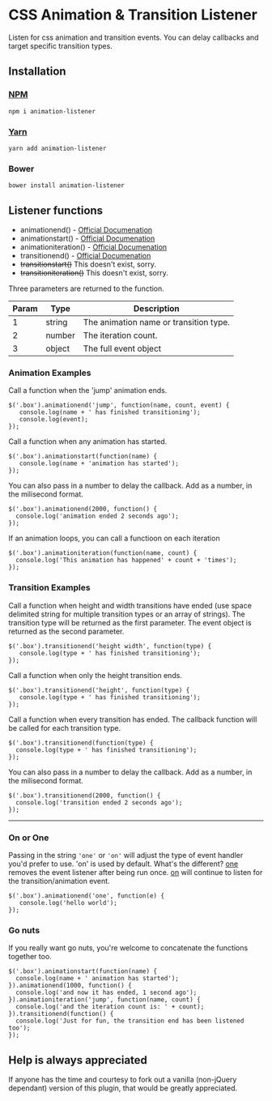 # CSS Animation & Transition Listener

Listen for css animation and transition events. You can delay callbacks and target specific transition types.

## Installation

### [NPM](https://www.npmjs.com/package/animation-listener)
```
npm i animation-listener
```

### [Yarn](https://yarnpkg.com/en/package/animation-listener)
```
yarn add animation-listener
```

### Bower
```
bower install animation-listener
```

## Listener functions
- animationend() - [Official Documenation](https://developer.mozilla.org/en-US/docs/Web/Events/animationstart)
- animationstart() - [Official Documenation](https://developer.mozilla.org/en-US/docs/Web/Events/animationend)
- animationiteration() - [Official Documenation](https://developer.mozilla.org/en-US/docs/Web/Events/animationiteration)
- transitionend() - [Official Documenation](https://developer.mozilla.org/en-US/docs/Web/Events/transitionend)
- ~~transitionstart()~~ This doesn't exist, sorry.
- ~~transitioniteration()~~ This doesn't exist, sorry.


Three parameters are returned to the function.

| Param | Type   | Description
| ----- | ------ | -----------
| 1     | string | The animation name or transition type.
| 2     | number | The iteration count.
| 3     | object | The full event object

### Animation Examples

Call a function when the 'jump' animation ends.
```
$('.box').animationend('jump', function(name, count, event) {
   console.log(name + ' has finished transitioning');
   console.log(event);
});
```

Call a function when any animation has started.
```
$('.box').animationstart(function(name) {
   console.log(name + 'animation has started');
});
```

You can also pass in a number to delay the callback. Add as a number, in the milisecond format.
```
$('.box').animationend(2000, function() {
  console.log('animation ended 2 seconds ago');
});
```

If an animation loops, you can call a functioon on each iteration
```
$('.box').animationiteration(function(name, count) {
  console.log('This animation has happened' + count + 'times');
});
```

### Transition Examples

Call a function when height and width transitions have ended (use space delimited string for multiple transition types or an array of strings).
The transition type will be returned as the first parameter. The event object is returned as the second parameter.
```
$('.box').transitionend('height width', function(type) {
   console.log(type + ' has finished transitioning');
});
```

Call a function when only the height transition ends.
```
$('.box').transitionend('height', function(type) {
   console.log(type + ' has finished transitioning');
});
```

Call a function when every transition has ended. The callback function will be called for each transition type.
```
$('.box').transitionend(function(type) {
  console.log(type + ' has finished transitioning');
});
```

You can also pass in a number to delay the callback. Add as a number, in the milisecond format.
```
$('.box').transitionend(2000, function() {
  console.log('transition ended 2 seconds ago');
});
```
----

### On or One
Passing in the string ```'one'``` or ```'on'``` will adjust the type of event handler you'd prefer to use. 'on' is used by default. What's the different? [one](http://api.jquery.com/one/) removes the event listener after being run once. [on](http://api.jquery.com/on/) will continue to listen for the transition/animation event.
```
$('.box').animationend('one', function(e) {
   console.log('hello world');
});
```
### Go nuts
If you really want go nuts, you're welcome to concatenate the functions together too.
```
$('.box').animationstart(function(name) {
  console.log(name + ' animation has started');
}).animationend(1000, function() {
  console.log('and now it has ended, 1 second ago');
}).animationiteration('jump', function(name, count) {
  console.log('and the iteration count is: ' + count);
}).transitionend(function() {
  console.log('Just for fun, the transition end has been listened too');
});
```


## Help is always appreciated

If anyone has the time and courtesy to fork out a vanilla (non-jQuery dependant) version of this plugin, that would be greatly appreciated.
